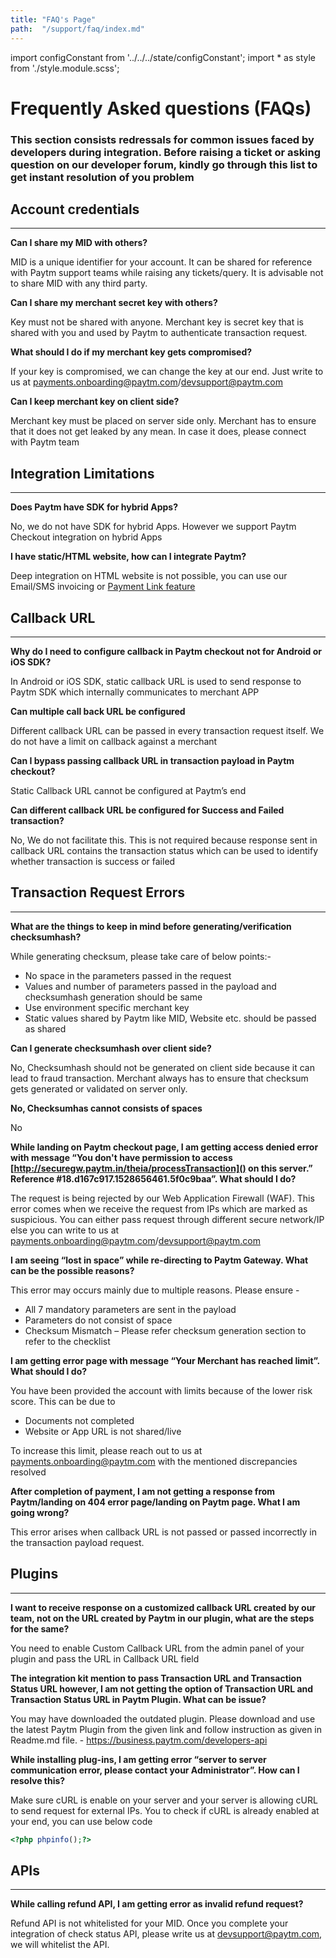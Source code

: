 ```yaml
---
title: "FAQ's Page"
path:  "/support/faq/index.md"
---
```


import configConstant from '../../../state/configConstant';
import * as style from './style.module.scss';


# Frequently Asked questions (FAQs)

### This section consists redressals for common issues faced by developers during integration. Before raising a ticket or asking question on our developer forum, kindly go through this list to get instant resolution of you problem 


<div className={`${style.space10}`}></div>


## Account credentials
---
**Can I share my MID with others?** 
 
MID is a unique identifier for your account. It can be shared for reference with Paytm support teams while raising any tickets/query. It is advisable not to share MID with any third party.

**Can I share my merchant secret key with others?**
 
Key must not be shared with anyone. Merchant key is secret key that is shared with you and used by Paytm to authenticate transaction request.
 
**What should I do if my merchant key gets compromised?**
 
If your key is compromised, we can change the key at our end. Just write to us at payments.onboarding@paytm.com/devsupport@paytm.com
 
**Can I keep merchant key on client side?**
 
Merchant key must be placed on server side only. Merchant has to ensure that it does not get leaked by any mean. In case it does, please connect with Paytm team
 
<div className={`${style.space10}`}></div>


## Integration Limitations
---

**Does Paytm have SDK for hybrid Apps?**

No, we do not have SDK for hybrid Apps. However we support Paytm Checkout integration on hybrid Apps
 
**I have static/HTML website, how can I integrate Paytm?**

<div>
    <p>Deep integration on HTML website is not possible, you can use our Email/SMS invoicing or <a href={`${configConstant.apiUrl.apiHost}/payment-link`}>Payment Link feature</a></p>
</div>

<div className={`${style.space10}`}></div>


## Callback URL
---

**Why do I need to configure callback in Paytm checkout not for Android or iOS SDK?**
 
In Android or iOS SDK, static callback URL is used to send response to Paytm SDK which internally communicates to merchant APP
 
**Can multiple call back URL be configured**
 
Different callback URL can be passed in every transaction request itself. We do not have a limit on callback against a merchant
 
**Can I bypass passing callback URL in transaction payload in Paytm checkout?**
 
Static Callback URL cannot be configured at Paytm’s end
 
**Can different callback URL be configured for Success and Failed transaction?**

No, We do not facilitate this. This is not required because response sent in callback URL contains the transaction status which can be used to identify whether transaction is success or failed
 
<div className={`${style.space10}`}></div>



## Transaction Request Errors
---

**What are the things to keep in mind before generating/verification checksumhash?**

While generating checksum, please take care of below points:-
 
* No space in the parameters passed in the request
* Values and number of parameters passed in the payload and checksumhash generation should be same
* Use environment specific merchant key 
* Static values shared by Paytm like MID, Website etc. should be passed as shared
 
**Can I generate checksumhash over client side?**

No, Checksumhash should not be generated on client side because it can lead to fraud transaction. Merchant always has to ensure that checksum gets generated or validated on server only.
 
**No, Checksumhas cannot consists of spaces**

No

**While landing on Paytm checkout page, I am getting access denied error with message “You don't have permission to access [http://securegw.paytm.in/theia/processTransaction]() on this server.” Reference #18.d167c917.1528656461.5f0c9baa”. What should I do?**

The request is being rejected by our Web Application Firewall (WAF). This error comes when we receive the request from IPs which are marked as suspicious. You can either pass request through different secure network/IP else you can write to us at payments.onboarding@paytm.com/devsupport@paytm.com
 
**I am seeing “lost in space” while re-directing to Paytm Gateway. What can be the possible reasons?**

This error may occurs mainly due to multiple reasons. Please ensure - 
* All 7 mandatory parameters are sent in the payload
* Parameters do not consist of space
* Checksum Mismatch – Please refer checksum generation section to refer to the checklist
 
**I am getting error page with message “Your Merchant has reached limit”. What should I do?**

You have been provided the account with limits because of the lower risk score. This can be due to 
* Documents not completed
* Website or App URL is not shared/live
 
To increase this limit, please reach out to us at payments.onboarding@paytm.com with the mentioned discrepancies resolved

**After completion of payment, I am not getting a response from Paytm/landing on 404 error page/landing on Paytm page. What I am going wrong?**

This error arises when callback URL is not passed or passed incorrectly in the transaction payload request.
 
<div className={`${style.space10}`}></div>



## Plugins
---

 **I want to receive response on a customized callback URL created by our team, not on the URL created by Paytm in our plugin, what are the steps for the same?**
 
You need to enable Custom Callback URL from the admin panel of your plugin and pass the URL in Callback URL field
 
**The integration kit mention to pass Transaction URL and Transaction Status URL however, I am not getting the option of Transaction URL and Transaction Status URL in Paytm Plugin. What can be issue?**
 
You may have downloaded the outdated plugin. Please download and use the latest Paytm Plugin from the given link and follow instruction as given in Readme.md file. - https://business.paytm.com/developers-api
 
 **While installing plug-ins, I am getting error “server to server communication error, please contact your Administrator”.  How can I resolve this?**
 
Make sure cURL is enable on your server and your server is allowing cURL to send request for external IPs. You to check if cURL is already enabled at your end, you can use below code

```php
<?php phpinfo();?>
```

<div className={`${style.space10}`}></div>



## APIs
---
**While calling refund API, I am getting error as invalid refund request?**
 
Refund API is not whitelisted for your MID. Once you complete your integration of check status API, please write us at devsupport@paytm.com, we will whitelist the API.